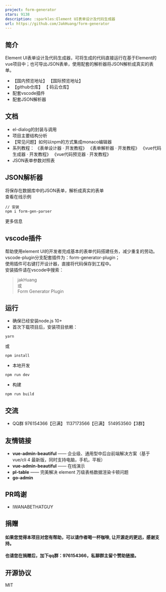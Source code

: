 ```yaml
---
project: form-generator
stars: 9138
description: :sparkles:Element UI表单设计及代码生成器
url: https://github.com/JakHuang/form-generator
---
```


简介
--

Element UI表单设计及代码生成器，可将生成的代码直接运行在基于Element的vue项目中；也可导出JSON表单，使用配套的解析器将JSON解析成真实的表单。

-   【国内预览地址】 【国际预览地址】
-   【github仓库】 【 码云仓库】
-   配套vscode插件
-   配套JSON解析器

文档
--

-   el-dialog的封装与调用
-   项目主要结构分析
-   【常见问题】如何以npm的方式集成monaco编辑器
-   系列教程： 《表单设计器 · 开发教程》 《表单解析器 · 开发教程》 《vue代码生成器 · 开发教程》 《vue代码预览器 · 开发教程》
-   JSON表单参数对照表

JSON解析器
-------

将保存在数据库中的JSON表单，解析成真实的表单  
查看在线示例

```
// 安装
npm i form-gen-parser
```

更多信息

vscode插件
--------

帮助使用element UI的开发者完成基本的表单代码搭建任务，减少重复的劳动。  
vscode-plugin分支配套插件为：form-generator-plugin；  
使用插件可右键打开设计器，直接将代码保存到工程中。  
安装插件请在vscode中搜索：

> jakHuang  
> 或  
> Form Generator Plugin

运行
--

-   确保已经安装node.js 10+
-   首次下载项目后，安装项目依赖：

```
yarn
```

或

```
npm install
```

-   本地开发

```
npm run dev
```

-   构建

```
npm run build
```

交流
--

-   QQ群 976154366【已满】 1137173566【已满】 514953560【3群】

友情链接
----

-   **vue-admin-beautiful** —— 企业级、通用型中后台前端解决方案（基于vue/cli 4 最新版，同时支持电脑，手机，平板）
-   **vue-admin-beautiful** —— 在线演示
-   **pl-table** —— 完美解决 element 万级表格数据渲染卡顿问题
-   **go-admin**

PR鸣谢
----

-   IWANABETHATGUY

捐赠
--

#### 如果您觉得本项目对您有帮助，可以请作者喝一杯咖啡, 让开源走的更远，感谢支持。

#### 也请您在捐赠后，加下qq群：976154366，私聊群主留个赞助链接。

开源协议
----

MIT
